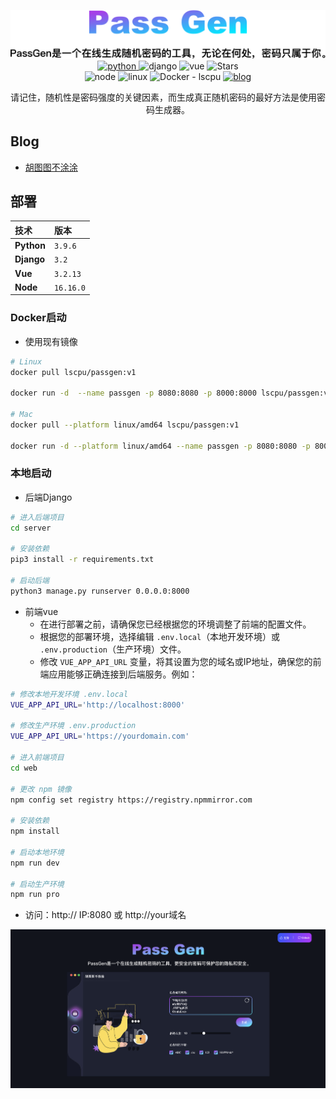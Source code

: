 <p align="center">
  <img src="web/src/assets/svg/md_logo.svg">
  <a href="https://www.python.org">
    <img src="https://img.shields.io/badge/Python-3.9-3776AB.svg?style=flat&logo=python&logoColor=white" alt="python">
  </a>
  <!-- <a href="https://www.djangoproject.com"> -->
    <img src="https://img.shields.io/badge/Django-3.2-0077C6.svg?style=flat&logo=django&logoColor=white" alt="django">
  <!-- </a> -->
  <!-- <a href="https://vuejs.org"> -->
    <img src="https://img.shields.io/badge/Vue-3.2.13-0077C6.svg?style=flat&logo=vue&logoColor=white" alt="vue">
  <!-- </a> -->
  <!-- <a href="https://github.com/hukdoes/PassGen"> -->
    <img src="https://img.shields.io/github/stars/hukdoes/PassGen?color=%231890FF&style=flat-square" alt="Stars">
  <!-- </a> -->
  <br>
  <img src="https://img.shields.io/badge/Node.js-16.16.0-0077C6.svg?style=flat&logo=node&logoColor=white" alt="node">
  <img src="https://img.shields.io/badge/Linux-aliyun-0077C6.svg?style=flat&logo=linux&logoColor=white" alt="linux">
  <!-- <a href="https://hub.docker.com/r/lscpu/passgen"> -->
    <img src="https://img.shields.io/docker/pulls/lscpu/passgen" alt="Docker - lscpu">
  <!-- </a> -->
  <a href="https://ext4.cn">
    <img src="https://img.shields.io/badge/Blog-胡图图不涂涂-0077C6.svg?style=flat&logo=blog&logoColor=white" alt="blog">
  </a>
</p>

<p align="center">
    请记住，随机性是密码强度的关键因素，而生成真正随机密码的最好方法是使用密码生成器。
</p>




<!-- [![python](https://img.shields.io/badge/Python-3.9-3776AB.svg?style=flat&logo=python&logoColor=white)](https://www.python.org)
[![django](https://img.shields.io/badge/Django-3.2-0077C6.svg?style=flat&logo=django&logoColor=white)](https://www.djangoproject.com)
[![vue](https://img.shields.io/badge/Vue-3.2.13-0077C6.svg?style=flat&logo=vue&logoColor=white)](https://vuejs.org)
![node](https://img.shields.io/badge/Node.js-16.16.0-0077C6.svg?style=flat&logo=node&logoColor=white)
![linux](https://img.shields.io/badge/Linux-aliyun-0077C6.svg?style=flat&logo=linux&logoColor=white)
[![Docker - lscpu](https://img.shields.io/badge/Docker-lscpu-2496ed?logo=docker&logoColor=white)](https://hub.docker.com/r/lscpu/passgen)
[![blog](https://img.shields.io/badge/Blog-胡图图不涂涂-0077C6.svg?style=flat&logo=blog&logoColor=white)](https://ext4.cn) -->


<!-- **请记住，随机性是密码强度的关键因素，而生成真正随机密码的最好方法是使用密码生成器。** -->


## Blog

* [胡图图不涂涂](https://ext4.cn)

## 部署

| 技术      | 版本      |
|:----------|:---------|
| **Python** | `3.9.6`  |
| **Django** | `3.2`    |
| **Vue**    | `3.2.13` |
| **Node**   | `16.16.0`|

### Docker启动

- 使用现有镜像
```bash
# Linux
docker pull lscpu/passgen:v1

docker run -d  --name passgen -p 8080:8080 -p 8000:8000 lscpu/passgen:v1

# Mac
docker pull --platform linux/amd64 lscpu/passgen:v1

docker run -d --platform linux/amd64 --name passgen -p 8080:8080 -p 8000:8000 lscpu/passgen:v1
```

### 本地启动
* 后端Django

```bash
# 进入后端项目
cd server

# 安装依赖
pip3 install -r requirements.txt

# 启动后端
python3 manage.py runserver 0.0.0.0:8000
```
* 前端vue
  *   在进行部署之前，请确保您已经根据您的环境调整了前端的配置文件。
  *   根据您的部署环境，选择编辑 `.env.local`（本地开发环境）或 `.env.production`（生产环境）文件。
  *   修改 `VUE_APP_API_URL` 变量，将其设置为您的域名或IP地址，确保您的前端应用能够正确连接到后端服务。例如：
```bash
# 修改本地开发环境 .env.local
VUE_APP_API_URL='http://localhost:8000'

# 修改生产环境 .env.production
VUE_APP_API_URL='https://yourdomain.com'

# 进入前端项目
cd web

# 更改 npm 镜像
npm config set registry https://registry.npmmirror.com

# 安装依赖
npm install 

# 启动本地环境
npm run dev

# 启动生产环境
npm run pro
```
* 访问：http:// IP:8080 或 http://your域名

![PassGen](/web/src/assets/svg/passgen.jpg)
